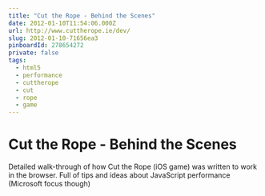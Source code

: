 ```yaml
---
title: "Cut the Rope - Behind the Scenes"
date: 2012-01-10T11:54:06.000Z
url: http://www.cuttherope.ie/dev/
slug: 2012-01-10-71656ea3
pinboardId: 278654272
private: false
tags:
  - html5
  - performance
  - cuttherope
  - cut
  - rope
  - game
---
```


# Cut the Rope - Behind the Scenes

Detailed walk-through of how Cut the Rope (iOS game) was written to work in the browser. Full of tips and ideas about JavaScript performance (Microsoft focus though)
